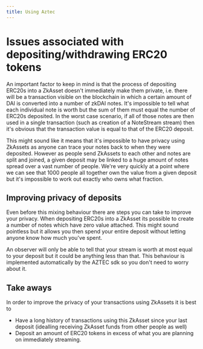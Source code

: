 ```yaml
---
title: Using Aztec
---
```

# Issues associated with depositing/withdrawing ERC20 tokens

An important factor to keep in mind is that the process of depositing ERC20s into a ZkAsset doesn't immediately make them private, i.e. there will be a transaction visible on the blockchain in which a certain amount of DAI is converted into a number of zkDAI notes.
It's impossible to tell what each individual note is worth but the sum of them must equal the number of ERC20s deposited. In the worst case scenario, if all of those notes are then used in a single transaction (such as creation of a NoteStream stream) then it's obvious that the transaction value is equal to that of the ERC20 deposit.

This might sound like it means that it's impossible to have privacy using ZkAssets as anyone can trace your notes back to when they were deposited. However as people send ZkAssets to each other and notes are split and joined, a given deposit may be linked to a huge amount of notes spread over a vast number of people. We're very quickly at a point where we can see that 1000 people all together own the value from a given deposit but it's impossible to work out exactly who owns what fraction.

## Improving privacy of deposits

Even before this mixing behaviour there are steps you can take to improve your privacy. When depositing ERC20s into a ZkAsset its possible to create a number of notes which have zero value attached. This might sound pointless but it allows you then spend your entire deposit without letting anyone know how much you've spent.

An observer will only be able to tell that your stream is worth at most equal to your deposit but it could be anything less than that.
This behaviour is implemented automatically by the AZTEC sdk so you don't need to worry about it.

## Take aways

In order to improve the privacy of your transactions using ZkAssets it is best to

- Have a long history of transactions using this ZkAsset since your last deposit (idealling receiving ZkAsset funds from other people as well)
- Deposit an amount of ERC20 tokens in excess of what you are planning on immediately streaming.